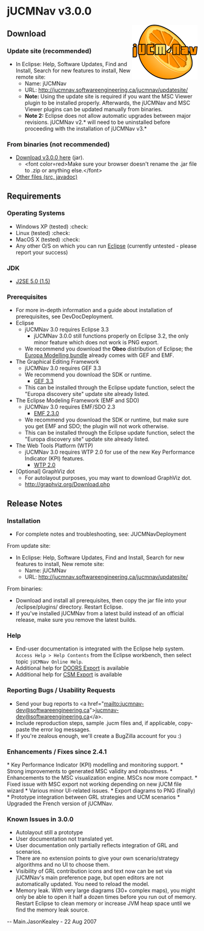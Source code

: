 # jUCMNav v3.0.0

<img align = "right" src="img/LogoFinal.gif">




## Download

### Update site (recommended)

  - In Eclipse: Help, Software Updates, Find and Install, Search for new
    features to install, New remote site:
      - Name: jUCMNav
      - URL: <http://jucmnav.softwareengineering.ca/jucmnav/updatesite/>
      - **Note:** Using the update site is required if you want the MSC
        Viewer plugin to be installed properly. Afterwards, the jUCMNav
        and MSC Viewer plugins can be updated manually from binaries.
      - **Note 2:** Eclipse does not allow automatic upgrades between
        major revisions. jUCMNav v2.\* will need to be uninstalled
        before proceeding with the installation of jUCMNav v3.\*

### From binaries (not recommended)

  - [Download v3.0.0
    here](http://jucmnav.softwareengineering.ca/jucmnav/artifacts/seg.jUCMNav/3.0.0/seg.jUCMNav_3.0.0.jar)
    (jar).
      - \<font color=red\>Make sure your browser doesn't rename the .jar
        file to .zip or anything else.\</font\>
  - [Other files (src,
    javadoc)](http://jucmnav.softwareengineering.ca/jucmnav/artifacts/seg.jUCMNav/3.0.0/)

## Requirements

### Operating Systems

  - Windows XP (tested) :check:
  - Linux (tested) :check:
  - MacOS X (tested) :check:
  - Any other O/S on which you can run [Eclipse](http://www.eclipse.org)
    (currently untested - please report your success)

### JDK

  - [J2SE 5.0 (1.5)](http://java.sun.com/j2se/1.5.0/index.jsp)

### Prerequisites

  - For more in-depth information and a guide about installation of
    prerequisites, see DevDocDeployment.
  - Eclipse
      - jUCMNav 3.0 requires Eclipse 3.3
          - jUCMNav 3.0.0 still functions properly on Eclipse 3.2, the
            only minor feature which does not work is PNG export.
      - We recommend you download the **Obeo** distribution of Eclipse;
        the [Europa Modelling
        bundle](http://www.obeo.fr/eclipse-download.php) already comes
        with GEF and EMF.
  - The Graphical Editing Framework
      - jUCMNav 3.0 requires GEF 3.3
      - We recommend you download the SDK or runtime.
          - [GEF 3.3](http://download.eclipse.org/tools/gef/downloads/)
      - This can be installed through the Eclipse update function,
        select the "Europa discovery site" update site already listed.
  - The Eclipse Modeling Framework (EMF and SDO)
      - jUCMNav 3.0 requires EMF/SDO 2.3
          - [EMF 2.3.0](http://www.eclipse.org/modeling/emf/downloads/?project=emf)
      - We recommend you download the SDK or runtime, but make sure you
        get EMF and SDO; the plugin will not work otherwise.
      - This can be installed through the Eclipse update function,
        select the "Europa discovery site" update site already listed.
  - The Web Tools Platform (WTP) <span class="twiki-macro N"></span>
      - jUCMNav 3.0 requires WTP 2.0 for use of the new Key Performance
        Indicator (KPI) features.
          - [WTP 2.0](http://download.eclipse.org/webtools/downloads/)
  - \[Optional\] GraphViz dot
      - For autolayout purposes, you may want to download GraphViz dot.
      - <http://graphviz.org/Download.php>

## Release Notes

### Installation

  - For complete notes and troubleshooting, see: JUCMNavDeployment

From update site:  

  - In Eclipse: Help, Software Updates, Find and Install, Search for new
    features to install, New remote site:
      - Name: jUCMNav
      - URL: <http://jucmnav.softwareengineering.ca/jucmnav/updatesite/>

From binaries:  

  - Download and install all prerequisites, then copy the jar file into
    your /eclipse/plugins/ directory. Restart Eclipse.
  - If you've installed jUCMNav from a latest build instead of an
    official release, make sure you remove the latest builds.

### Help

  - End-user documentation is integrated with the Eclipse help system.
    `Access Help > Help Contents` from the Eclipse workbench, then
    select topic `jUCMNav Online Help`.
  - Additional help for [DOORS
    Export](http://jucmnav.softwareengineering.ca/twiki/bin/view/ProjetSEG/DoorsExport)
    is available
  - Additional help for [CSM
    Export](http://jucmnav.softwareengineering.ca/twiki/bin/view/ProjetSEG/CsmExport)
    is available

### Reporting Bugs / Usability Requests

  - Send your bug reports to \<a
    href="[mailto:jucmnav-dev@softwareengineering.ca](mailto:jucmnav-dev@softwareengineering.ca)"\><jucmnav-dev@softwareengineering.ca>\</a\>.
  - Include reproduction steps, sample .jucm files and, if applicable,
    copy-paste the error log messages.
  - If you're zealous enough, we'll create a BugZilla account for you :)

### Enhancements / Fixes since 2.4.1

\* Key Performance Indicator (KPI) modelling and monitoring support. \*
Strong improvements to generated MSC validity and robustness. \*
Enhancements to the MSC visualization engine. MSCs now more compact. \*
Fixed issue with MSC export not working depending on new jUCM file
wizard \* Various minor UI-related issues. \* Export diagrams to PNG
(finally) \* Prototype integration between GRL strategies and UCM
scenarios \* Upgraded the French version of jUCMNav.

### Known Issues in 3.0.0

  - Autolayout still a prototype
  - User documentation not translated yet.
  - User documentation only partially reflects integration of GRL and
    scenarios.
  - There are no extension points to give your own scenario/strategy
    algorithms and no UI to choose them.
  - Visibility of GRL contribution icons and text now can be set via
    jUCMNav's main preference page, but open editors are not
    automatically updated. You need to reload the model.
  - Memory leak. With very large diagrams (30+ complex maps), you might
    only be able to open it half a dozen times before you run out of
    memory. Restart Eclipse to clean memory or increase JVM heap space
    until we find the memory leak source.

\-- Main.JasonKealey - 22 Aug 2007
